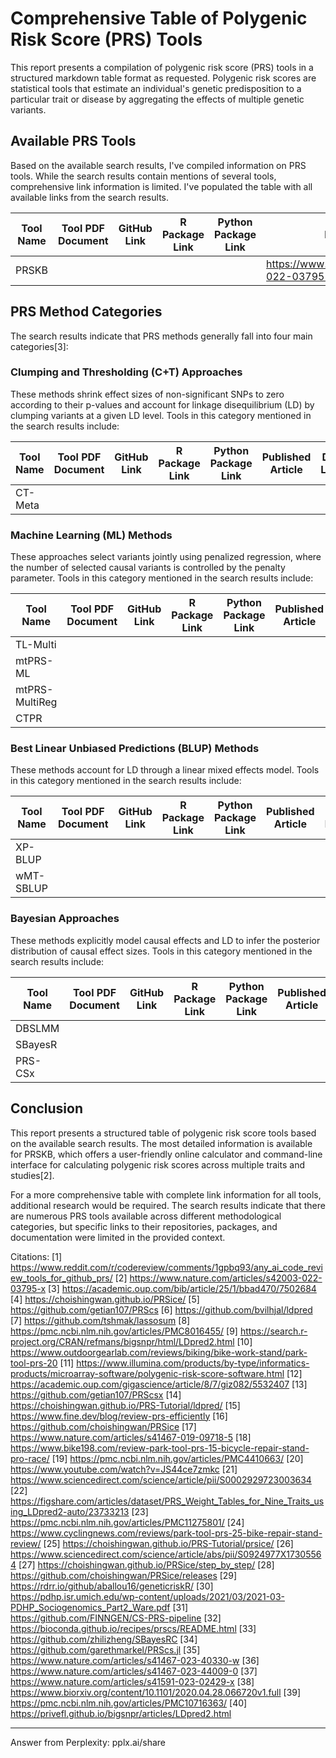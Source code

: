 # Comprehensive Table of Polygenic Risk Score (PRS) Tools

This report presents a compilation of polygenic risk score (PRS) tools in a structured markdown table format as requested. Polygenic risk scores are statistical tools that estimate an individual's genetic predisposition to a particular trait or disease by aggregating the effects of multiple genetic variants.

## Available PRS Tools

Based on the available search results, I've compiled information on PRS tools. While the search results contain mentions of several tools, comprehensive link information is limited. I've populated the table with all available links from the search results.

| Tool Name | Tool PDF Document | GitHub Link | R Package Link | Python Package Link | Published Article | DOI Link | Website Link |
|-----------|------------------|-------------|---------------|---------------------|------------------|----------|--------------|
| PRSKB | | | | | https://www.nature.com/articles/s42003-022-03795-x | | https://prs.byu.edu |

## PRS Method Categories

The search results indicate that PRS methods generally fall into four main categories[3]:

### Clumping and Thresholding (C+T) Approaches
These methods shrink effect sizes of non-significant SNPs to zero according to their p-values and account for linkage disequilibrium (LD) by clumping variants at a given LD level. Tools in this category mentioned in the search results include:

| Tool Name | Tool PDF Document | GitHub Link | R Package Link | Python Package Link | Published Article | DOI Link | Website Link |
|-----------|------------------|-------------|---------------|---------------------|------------------|----------|--------------|
| CT-Meta | | | | | | | |

### Machine Learning (ML) Methods
These approaches select variants jointly using penalized regression, where the number of selected causal variants is controlled by the penalty parameter. Tools in this category mentioned in the search results include:

| Tool Name | Tool PDF Document | GitHub Link | R Package Link | Python Package Link | Published Article | DOI Link | Website Link |
|-----------|------------------|-------------|---------------|---------------------|------------------|----------|--------------|
| TL-Multi | | | | | | | |
| mtPRS-ML | | | | | | | |
| mtPRS-MultiReg | | | | | | | |
| CTPR | | | | | | | |

### Best Linear Unbiased Predictions (BLUP) Methods
These methods account for LD through a linear mixed effects model. Tools in this category mentioned in the search results include:

| Tool Name | Tool PDF Document | GitHub Link | R Package Link | Python Package Link | Published Article | DOI Link | Website Link |
|-----------|------------------|-------------|---------------|---------------------|------------------|----------|--------------|
| XP-BLUP | | | | | | | |
| wMT-SBLUP | | | | | | | |

### Bayesian Approaches
These methods explicitly model causal effects and LD to infer the posterior distribution of causal effect sizes. Tools in this category mentioned in the search results include:

| Tool Name | Tool PDF Document | GitHub Link | R Package Link | Python Package Link | Published Article | DOI Link | Website Link |
|-----------|------------------|-------------|---------------|---------------------|------------------|----------|--------------|
| DBSLMM | | | | | | | |
| SBayesR | | | | | | | |
| PRS-CSx | | | | | | | |

## Conclusion

This report presents a structured table of polygenic risk score tools based on the available search results. The most detailed information is available for PRSKB, which offers a user-friendly online calculator and command-line interface for calculating polygenic risk scores across multiple traits and studies[2]. 

For a more comprehensive table with complete link information for all tools, additional research would be required. The search results indicate that there are numerous PRS tools available across different methodological categories, but specific links to their repositories, packages, and documentation were limited in the provided context.

Citations:
[1] https://www.reddit.com/r/codereview/comments/1gpbq93/any_ai_code_review_tools_for_github_prs/
[2] https://www.nature.com/articles/s42003-022-03795-x
[3] https://academic.oup.com/bib/article/25/1/bbad470/7502684
[4] https://choishingwan.github.io/PRSice/
[5] https://github.com/getian107/PRScs
[6] https://github.com/bvilhjal/ldpred
[7] https://github.com/tshmak/lassosum
[8] https://pmc.ncbi.nlm.nih.gov/articles/PMC8016455/
[9] https://search.r-project.org/CRAN/refmans/bigsnpr/html/LDpred2.html
[10] https://www.outdoorgearlab.com/reviews/biking/bike-work-stand/park-tool-prs-20
[11] https://www.illumina.com/products/by-type/informatics-products/microarray-software/polygenic-risk-score-software.html
[12] https://academic.oup.com/gigascience/article/8/7/giz082/5532407
[13] https://github.com/getian107/PRScsx
[14] https://choishingwan.github.io/PRS-Tutorial/ldpred/
[15] https://www.fine.dev/blog/review-prs-efficiently
[16] https://github.com/choishingwan/PRSice
[17] https://www.nature.com/articles/s41467-019-09718-5
[18] https://www.bike198.com/review-park-tool-prs-15-bicycle-repair-stand-pro-race/
[19] https://pmc.ncbi.nlm.nih.gov/articles/PMC4410663/
[20] https://www.youtube.com/watch?v=JS44ce7zmkc
[21] https://www.sciencedirect.com/science/article/pii/S0002929723003634
[22] https://figshare.com/articles/dataset/PRS_Weight_Tables_for_Nine_Traits_using_LDpred2-auto/23733213
[23] https://pmc.ncbi.nlm.nih.gov/articles/PMC11275801/
[24] https://www.cyclingnews.com/reviews/park-tool-prs-25-bike-repair-stand-review/
[25] https://choishingwan.github.io/PRS-Tutorial/prsice/
[26] https://www.sciencedirect.com/science/article/abs/pii/S0924977X17305564
[27] https://choishingwan.github.io/PRSice/step_by_step/
[28] https://github.com/choishingwan/PRSice/releases
[29] https://rdrr.io/github/aballou16/geneticriskR/
[30] https://pdhp.isr.umich.edu/wp-content/uploads/2021/03/2021-03-PDHP_Sociogenomics_Part2_Ware.pdf
[31] https://github.com/FINNGEN/CS-PRS-pipeline
[32] https://bioconda.github.io/recipes/prscs/README.html
[33] https://github.com/zhilizheng/SBayesRC
[34] https://github.com/garethmarkel/PRScs.jl
[35] https://www.nature.com/articles/s41467-023-40330-w
[36] https://www.nature.com/articles/s41467-023-44009-0
[37] https://www.nature.com/articles/s41591-023-02429-x
[38] https://www.biorxiv.org/content/10.1101/2020.04.28.066720v1.full
[39] https://pmc.ncbi.nlm.nih.gov/articles/PMC10716363/
[40] https://privefl.github.io/bigsnpr/articles/LDpred2.html

---
Answer from Perplexity: pplx.ai/share
